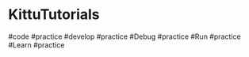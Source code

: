# KittuTutorials
#code
#practice
#develop
#practice
#Debug
#practice
#Run
#practice
#Learn
#practice

